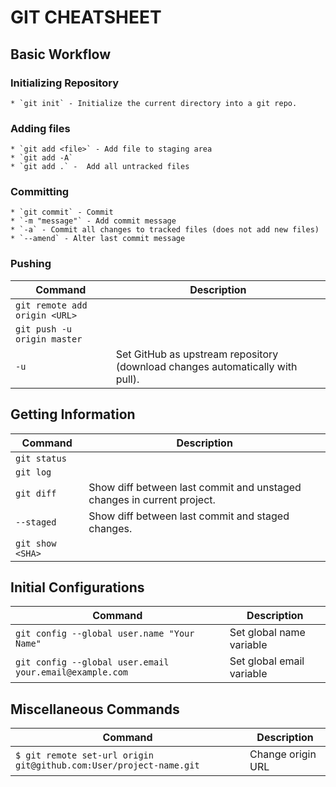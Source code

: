 # GIT CHEATSHEET

## Basic Workflow

### Initializing Repository

    * `git init` - Initialize the current directory into a git repo.

### Adding files

    * `git add <file>` - Add file to staging area
    * `git add -A`
    * `git add .` -  Add all untracked files

### Committing ###

    * `git commit` - Commit
    * `-m "message"` - Add commit message
    * `-a` - Commit all changes to tracked files (does not add new files)
    * `--amend` - Alter last commit message

### Pushing ###

Command|Description
-------|-----------
`git remote add origin <URL>`|
`git push -u origin master`|
`-u`|Set GitHub as upstream repository (download changes automatically with pull).


## Getting Information

Command|Description
-------|-----------
`git status`|
`git log`|
`git diff`|Show diff between last commit and unstaged changes in current project.
`--staged`|Show diff between last commit and staged changes.
`git show <SHA>`|

## Initial Configurations

Command|Description
-------|-----------
`git config --global user.name "Your Name"`|Set global name variable
`git config --global user.email your.email@example.com`|Set global email variable

## Miscellaneous Commands

Command|Description
-------|-----------
`$ git remote set-url origin git@github.com:User/project-name.git`|Change origin URL
